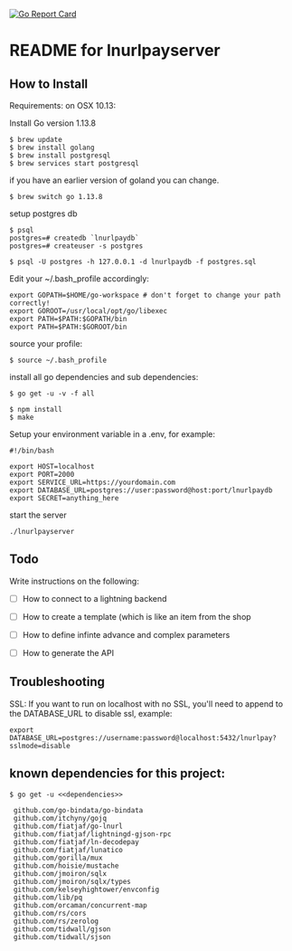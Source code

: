 [![Go Report Card](https://goreportcard.com/badge/github.com/thehapax/lnurlpayserver)](https://goreportcard.com/report/github.com/thehapax/lnurlpayserver)

# README for lnurlpayserver

## How to Install

Requirements: 
on OSX 10.13:

Install Go version 1.13.8
```
$ brew update
$ brew install golang
$ brew install postgresql
$ brew services start postgresql
```
if you have an earlier version of goland you can change.
```
$ brew switch go 1.13.8
```

setup postgres db
```
$ psql
postgres=# createdb `lnurlpaydb`
postgres=# createuser -s postgres

$ psql -U postgres -h 127.0.0.1 -d lnurlpaydb -f postgres.sql
```

Edit your ~/.bash_profile accordingly:
```
export GOPATH=$HOME/go-workspace # don't forget to change your path correctly!
export GOROOT=/usr/local/opt/go/libexec
export PATH=$PATH:$GOPATH/bin
export PATH=$PATH:$GOROOT/bin
```
source your profile:
```
$ source ~/.bash_profile
```

install all go dependencies and sub dependencies:
```
$ go get -u -v -f all

$ npm install 
$ make
```

Setup your environment variable in a .env, for example:
```
#!/bin/bash

export HOST=localhost
export PORT=2000
export SERVICE_URL=https://yourdomain.com
export DATABASE_URL=postgres://user:password@host:port/lnurlpaydb
export SECRET=anything_here
```

start the server 
```
./lnurlpayserver 
```


## Todo

Write instructions on the following:
- [ ] How to connect to a lightning backend
- [ ] How to create a template (which is like an item from the shop
- [ ] How to define infinte advance and complex parameters
- [ ] How to generate the API


## Troubleshooting

SSL: If you want to run on localhost with no SSL, you'll need to append to the DATABASE_URL to disable ssl, example:

```
export DATABASE_URL=postgres://username:password@localhost:5432/lnurlpay?sslmode=disable
```

## known dependencies for this project:

```
$ go get -u <<dependencies>>

 github.com/go-bindata/go-bindata
 github.com/itchyny/gojq
 github.com/fiatjaf/go-lnurl
 github.com/fiatjaf/lightningd-gjson-rpc
 github.com/fiatjaf/ln-decodepay
 github.com/fiatjaf/lunatico
 github.com/gorilla/mux
 github.com/hoisie/mustache
 github.com/jmoiron/sqlx
 github.com/jmoiron/sqlx/types
 github.com/kelseyhightower/envconfig
 github.com/lib/pq
 github.com/orcaman/concurrent-map
 github.com/rs/cors
 github.com/rs/zerolog
 github.com/tidwall/gjson
 github.com/tidwall/sjson
```
